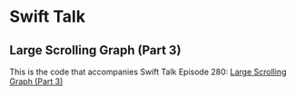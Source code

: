 # Swift Talk
## Large Scrolling Graph (Part 3)

This is the code that accompanies Swift Talk Episode 280: [Large Scrolling Graph (Part 3)](https://talk.objc.io/episodes/S01E280-large-scrolling-graph-part-3)
